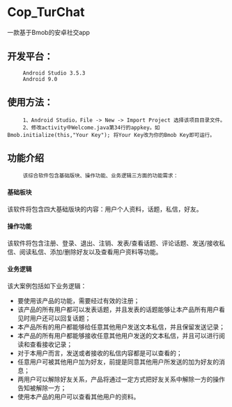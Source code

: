 # Cop_TurChat
一款基于Bmob的安卓社交app

## 开发平台：
         Android Studio 3.5.3
         Android 9.0
         
## 使用方法：
         1、Android Studio，File -> New -> Import Project 选择该项目目录文件。
         2、修改activity中Welcome.java第34行的appkey。如 Bmob.initialize(this,"Your Key"); 将Your Key改为你的Bmob Key即可运行。
          
## 功能介绍
         该综合软件包含基础版块、操作功能、业务逻辑三方面的功能需求：
#### 基础板块
该软件将包含四大基础版块的内容：用户个人资料，话题，私信，好友。

#### 操作功能 
该软件将包含注册、登录、退出、注销、发表/查看话题、评论话题、发送/接收私信、阅读私信、添加/删除好友以及查看用户资料等功能。

#### 业务逻辑
该大案例包括如下业务逻辑：
* 要使用该产品的功能，需要经过有效的注册；
* 该产品的所有用户都可以发表话题，并且发表的话题能够让本产品所有用户看见时用户还可以回复话题；
* 本产品所有的用户都能够给任意其他用户发送文本私信，并且保留发送记录；
* 本产品的所有用户都能够接收任意其他用户发送的文本私信，并且可以进行阅读和查看接收记录；
* 对于本用户而言，发送或者接收的私信内容都是可以查看的；
* 任意用户可被其他用户加为好友，前提是同意其他用户所发送的加为好友的消息；
* 两用户可以解除好友关系，产品将通过一定方式把好友关系中解除一方的操作告知被解除一方；
* 使用本产品的用户可以查看其他用户的资料。 
